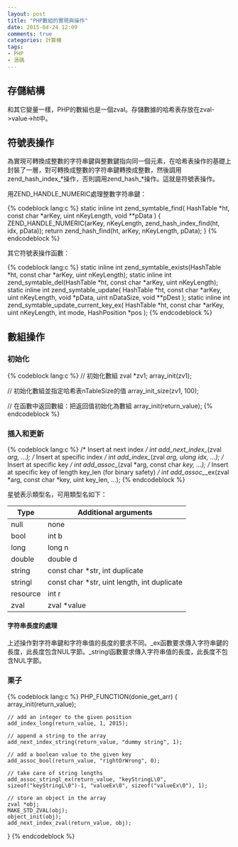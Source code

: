 ```yaml
---
layout: post
title: "PHP數組的實現與操作"
date: 2015-04-24 12:09
comments: true
categories: 計算機
tags:
- PHP
- 源碼
---
```


## 存儲結構

和其它變量一樣，PHP的數組也是一個zval。存儲數據的哈希表存放在zval->value->ht中。

## 符號表操作

為實現可轉換成整數的字符串鍵與整數鍵指向同一個元素，在哈希表操作的基礎上封裝了一層，對可轉換成整數的字符串鍵轉換成整數，然後調用zend_hash_index\_\*操作，否則調用zend_hash\_\*操作。這就是符號表操作。

用ZEND_HANDLE_NUMERIC處理整數字符串鍵：

{% codeblock lang:c %}
static inline int zend_symtable_find(
    HashTable *ht, const char *arKey, uint nKeyLength, void **pData
) {
    ZEND_HANDLE_NUMERIC(arKey, nKeyLength, zend_hash_index_find(ht, idx, pData));
    return zend_hash_find(ht, arKey, nKeyLength, pData);
}
{% endcodeblock %}

其它符號表操作函數：

{% codeblock lang:c %}
static inline int zend_symtable_exists(HashTable *ht, const char *arKey, uint nKeyLength);
static inline int zend_symtable_del(HashTable *ht, const char *arKey, uint nKeyLength);
static inline int zend_symtable_update(
    HashTable *ht, const char *arKey, uint nKeyLength, void *pData, uint nDataSize, void **pDest
);
static inline int zend_symtable_update_current_key_ex(
    HashTable *ht, const char *arKey, uint nKeyLength, int mode, HashPosition *pos
);
{% endcodeblock %}

## 數組操作

### 初始化

{% codeblock lang:c %}
// 初始化數組
zval *zv1;
array_init(zv1);

// 初始化數組並指定哈希表nTableSize的值
array_init_size(zv1, 100);

// 在函數中返回數組：把返回值初始化為數組
array_init(return_value);
{% endcodeblock %}

### 插入和更新

{% codeblock lang:c %}
/* Insert at next index */
int add_next_index_*(zval *arg, ...);
/* Insert at specific index */
int add_index_*(zval *arg, ulong idx, ...);
/* Insert at specific key */
int add_assoc_*(zval *arg, const char *key, ...);
/* Insert at specific key of length key_len (for binary safety) */
int add_assoc_*_ex(zval *arg, const char *key, uint key_len, ...);
{% endcodeblock %}

星號表示類型名，可用類型名如下：

|Type	|Additional arguments|
| ----------- | ------------ |
|null	|none|
|bool	|int b|
|long	|long n|
|double	|double d|
|string	|const char *str, int duplicate|
|stringl	|const char *str, uint length, int duplicate|
|resource	|int r|
|zval	|zval *value|

#### 字符串長度的處理

上述操作對字符串鍵和字符串值的長度的要求不同。\_ex函數要求傳入字符串鍵的長度，此長度包含NUL字節。\_stringl函數要求傳入字符串值的長度，此長度不包含NUL字節。

### 栗子

{% codeblock lang:c %}
PHP_FUNCTION(donie_get_arr)
{
	array_init(return_value);

	// add an integer to the given position
	add_index_long(return_value, 1, 2015);

	// append a string to the array
	add_next_index_string(return_value, "dummy string", 1);

	// add a boolean value to the given key
	add_assoc_bool(return_value, "rightOrWrong", 0);

	// take care of string lengths
	add_assoc_stringl_ex(return_value, "keyStringL\0", sizeof("keyStringL\0")-1, "valueEx\0", sizeof("valueEx\0"), 1);

	// store an object in the array
	zval *obj;
	MAKE_STD_ZVAL(obj);
	object_init(obj);
	add_next_index_zval(return_value, obj);
}
{% endcodeblock %}
